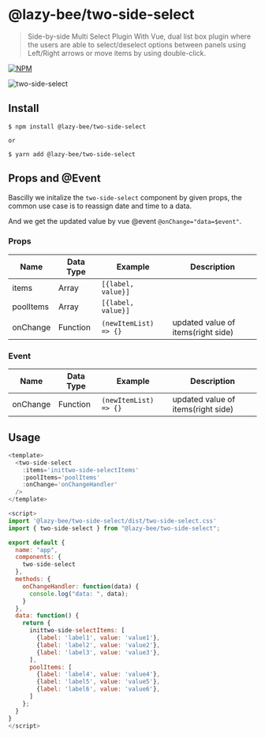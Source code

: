 # @lazy-bee/two-side-select

> Side-by-side Multi Select Plugin With Vue, dual list box plugin where the users are able to select/deselect options between panels using Left/Right arrows or move items by using double-click.


[![NPM](https://nodei.co/npm/@lazy-bee/two-side-select.png?downloads=true&downloadRank=true)](https://www.npmjs.com/package/@lazy-bee/two-side-select)

![two-side-select](https://www.jqueryscript.net/images/Side-By-Side-Multi-Select-Plugin-jQuery.jpg)



## Install
```
$ npm install @lazy-bee/two-side-select

or 

$ yarn add @lazy-bee/two-side-select
```


## Props and @Event
Bascilly we initalize the `two-side-select` component by given props, the common use case is to reassign date and time to a data.

And we get the updated value by vue @event `@onChange="data=$event"`.

### Props
|  Name  | Data Type  | Example  | Description  |
|---|---|---|---|
| items  |  Array | `[{label, value}]`  |   |
| poolItems | Array  | `[{label, value}]`  |   |
| onChange  |  Function | `(newItemList) => {}`   | updated value of items(right side)|


### Event 

|  Name  | Data Type  | Example  | Description  |
|---|---|---|---|
| onChange  |  Function | `(newItemList) => {}`   | updated value of items(right side)|


## Usage

```js
<template>
  <two-side-select
    :items='inittwo-side-selectItems'
    :poolItems='poolItems'
    :onChange='onChangeHandler'
  />
</template>

<script>
import '@lazy-bee/two-side-select/dist/two-side-select.css'
import { two-side-select } from "@lazy-bee/two-side-select";

export default {
  name: "app",
  components: {
    two-side-select
  },
  methods: {
    onChangeHandler: function(data) {
      console.log("data: ", data);
    }
  },
  data: function() {
    return {
      inittwo-side-selectItems: [
        {label: 'label1', value: 'value1'},
        {label: 'label2', value: 'value2'},
        {label: 'label3', value: 'value3'},
      ],
      poolItems: [
        {label: 'label4', value: 'value4'},
        {label: 'label5', value: 'value5'},
        {label: 'label6', value: 'value6'},
      ]
    };
  }
}
</script>

```

